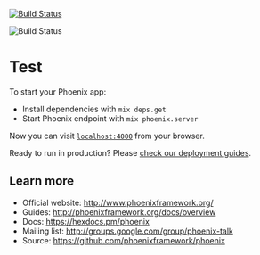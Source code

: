 [![Build Status](https://travis-ci.org/drobern/ElixirTest.svg?branch=master)](https://travis-ci.org/drobern/ElixirTest)

![Build Status](https://codebuild.us-east-1.amazonaws.com/badges?uuid=eyJlbmNyeXB0ZWREYXRhIjoiTFJtRUZOOEZzdTNwY09aRyttTVdTZ21Mc29KMXNoWHY1RjVmaDYwZHhxcllXelEzcGFPQ2s2dURFa0swYlBZM0dQbzJXSnh5N2Vmb0hlQW5GeXNqMnZBPSIsIml2UGFyYW1ldGVyU3BlYyI6IlZEcXhybTdKUEMxWkM1WW8iLCJtYXRlcmlhbFNldFNlcmlhbCI6MX0%3D&branch=master)

# Test

To start your Phoenix app:

  * Install dependencies with `mix deps.get`
  * Start Phoenix endpoint with `mix phoenix.server`

Now you can visit [`localhost:4000`](http://localhost:4000) from your browser.

Ready to run in production? Please [check our deployment guides](http://www.phoenixframework.org/docs/deployment).

## Learn more

  * Official website: http://www.phoenixframework.org/
  * Guides: http://phoenixframework.org/docs/overview
  * Docs: https://hexdocs.pm/phoenix
  * Mailing list: http://groups.google.com/group/phoenix-talk
  * Source: https://github.com/phoenixframework/phoenix


